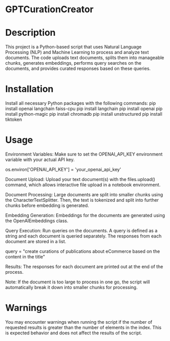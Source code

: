 # GPTCurationCreator
# Description
This project is a Python-based script that uses Natural Language Processing (NLP) and Machine Learning to process and analyze text documents. The code uploads text documents, splits them into manageable chunks, generates embeddings, performs query searches on the documents, and provides curated responses based on these queries.

# Installation
Install all necessary Python packages with the following commands:
pip install openai langchain faiss-cpu
pip install langchain
pip install openai
pip install python-magic
pip install chromadb
pip install unstructured
pip install tiktoken

# Usage
Environment Variables: Make sure to set the OPENAI_API_KEY environment variable with your actual API key.

os.environ['OPENAI_API_KEY'] = 'your_openai_api_key'

Document Upload: Upload your text document(s) with the files.upload() command, which allows interactive file upload in a notebook environment.

Document Processing: Large documents are split into smaller chunks using the CharacterTextSplitter. Then, the text is tokenized and split into further chunks before embedding is generated.

Embedding Generation: Embeddings for the documents are generated using the OpenAIEmbeddings class.

Query Execution: Run queries on the documents. A query is defined as a string and each document is queried separately. The responses from each document are stored in a list.

query = "create curations of publications about eCommerce based on the content in the title"

Results: The responses for each document are printed out at the end of the process.

Note: If the document is too large to process in one go, the script will automatically break it down into smaller chunks for processing.

# Warnings
You may encounter warnings when running the script if the number of requested results is greater than the number of elements in the index. This is expected behavior and does not affect the results of the script.

